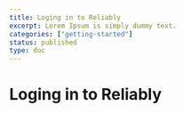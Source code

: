 ```yaml
---
title: Loging in to Reliably
excerpt: Lorem Ipsum is simply dummy text.
categories: ["getting-started"]
status: published
type: doc
---
```

# Loging in to Reliably